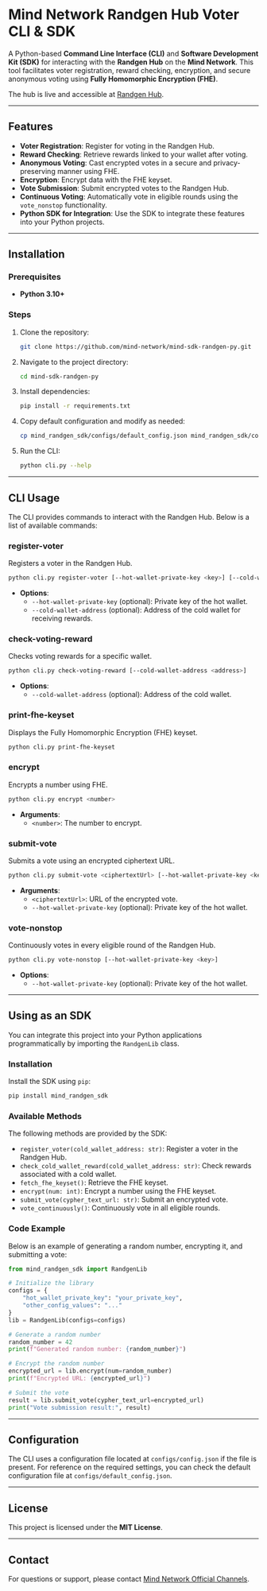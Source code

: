
# **Mind Network Randgen Hub Voter CLI & SDK**

A Python-based **Command Line Interface (CLI)** and **Software Development Kit (SDK)** for interacting with the **Randgen Hub** on the **Mind Network**. This tool facilitates voter registration, reward checking, encryption, and secure anonymous voting using **Fully Homomorphic Encryption (FHE)**.

The hub is live and accessible at [Randgen Hub](https://dapp.mindnetwork.xyz/votetoearn/voteonhubs/3).

---

## **Features**

- **Voter Registration**: Register for voting in the Randgen Hub.
- **Reward Checking**: Retrieve rewards linked to your wallet after voting.
- **Anonymous Voting**: Cast encrypted votes in a secure and privacy-preserving manner using FHE.
- **Encryption**: Encrypt data with the FHE keyset.
- **Vote Submission**: Submit encrypted votes to the Randgen Hub.
- **Continuous Voting**: Automatically vote in eligible rounds using the `vote_nonstop` functionality.
- **Python SDK for Integration**: Use the SDK to integrate these features into your Python projects.

---

## **Installation**

### **Prerequisites**
- **Python 3.10+**

### **Steps**

1. Clone the repository:
   ```bash
   git clone https://github.com/mind-network/mind-sdk-randgen-py.git
   ```

2. Navigate to the project directory:
   ```bash
   cd mind-sdk-randgen-py
   ```

3. Install dependencies:
   ```bash
   pip install -r requirements.txt
   ```

4. Copy default configuration and modify as needed:
   ```bash
   cp mind_randgen_sdk/configs/default_config.json mind_randgen_sdk/configs/config.json
   ```

5. Run the CLI:
   ```bash
   python cli.py --help
   ```

---

## **CLI Usage**

The CLI provides commands to interact with the Randgen Hub. Below is a list of available commands:

### **register-voter**
Registers a voter in the Randgen Hub.
```bash
python cli.py register-voter [--hot-wallet-private-key <key>] [--cold-wallet-address <address>]
```
- **Options**:
  - `--hot-wallet-private-key` (optional): Private key of the hot wallet.
  - `--cold-wallet-address` (optional): Address of the cold wallet for receiving rewards.

### **check-voting-reward**
Checks voting rewards for a specific wallet.
```bash
python cli.py check-voting-reward [--cold-wallet-address <address>]
```
- **Options**:
  - `--cold-wallet-address` (optional): Address of the cold wallet.

### **print-fhe-keyset**
Displays the Fully Homomorphic Encryption (FHE) keyset.
```bash
python cli.py print-fhe-keyset
```

### **encrypt**
Encrypts a number using FHE.
```bash
python cli.py encrypt <number>
```
- **Arguments**:
  - `<number>`: The number to encrypt.

### **submit-vote**
Submits a vote using an encrypted ciphertext URL.
```bash
python cli.py submit-vote <ciphertextUrl> [--hot-wallet-private-key <key>]
```
- **Arguments**:
  - `<ciphertextUrl>`: URL of the encrypted vote.
  - `--hot-wallet-private-key` (optional): Private key of the hot wallet.

### **vote-nonstop**
Continuously votes in every eligible round of the Randgen Hub.
```bash
python cli.py vote-nonstop [--hot-wallet-private-key <key>]
```
- **Options**:
  - `--hot-wallet-private-key` (optional): Private key of the hot wallet.

---

## **Using as an SDK**

You can integrate this project into your Python applications programmatically by importing the `RandgenLib` class.

### **Installation**
Install the SDK using `pip`:
```bash
pip install mind_randgen_sdk
```

### **Available Methods**

The following methods are provided by the SDK:
- `register_voter(cold_wallet_address: str)`: Register a voter in the Randgen Hub.
- `check_cold_wallet_reward(cold_wallet_address: str)`: Check rewards associated with a cold wallet.
- `fetch_fhe_keyset()`: Retrieve the FHE keyset.
- `encrypt(num: int)`: Encrypt a number using the FHE keyset.
- `submit_vote(cypher_text_url: str)`: Submit an encrypted vote.
- `vote_continuously()`: Continuously vote in all eligible rounds.

### **Code Example**
Below is an example of generating a random number, encrypting it, and submitting a vote:
```python
from mind_randgen_sdk import RandgenLib

# Initialize the library
configs = {
    "hot_wallet_private_key": "your_private_key",
    "other_config_values": "..."
}
lib = RandgenLib(configs=configs)

# Generate a random number
random_number = 42
print(f"Generated random number: {random_number}")

# Encrypt the random number
encrypted_url = lib.encrypt(num=random_number)
print(f"Encrypted URL: {encrypted_url}")

# Submit the vote
result = lib.submit_vote(cypher_text_url=encrypted_url)
print("Vote submission result:", result)
```

---

## **Configuration**

The CLI uses a configuration file located at `configs/config.json` if the file is present. For reference on the required settings, you can check the default configuration file at `configs/default_config.json`.

---

## **License**

This project is licensed under the **MIT License**.

---

## **Contact**

For questions or support, please contact [Mind Network Official Channels](https://mindnetwork.xyz/).
